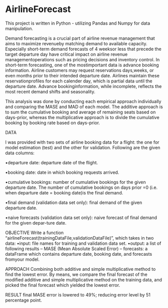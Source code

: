 # AirlineForecast
This project is written in Python - utilizing Pandas and Numpy for data manipulation. 

Demand forecasting is a crucial part of airline revenue management that aims to maximize revenueby  matching  demand  to  available  capacity.   Especially  short-term  demand  forecasts  of  4  weeksor less that precede the target departure day have critical impact on airline revenue managementoperations such as pricing decisions and inventory control. In short-term forecasting, one of the mostimportant data is advance booking information.  Airline customers may request reservations days,weeks, or even months prior to their intended departure date.  Airlines maintain these reservationprofiles  for  each  calender  day,  which  is  partial  data  until  the  departure  date.   Advance  bookinginformation, while incomplete, reflects the most recent demand shifts and seasonality.

This analysis was done by conducting each empirical approach individually and comparing the MASE and MAD of each model. The additive approach is to sum the cumulative booking and average of remaining seats based on days-prior, whereas the multiplicative approach is to divide the cumulative booking by booking rate based on days-prior.

DATA

I was provided with two sets of airline booking data for a flight: the one for model estimation (test) and the other for validation. Following are the given data columns: 

•departure date:  departure date of the flight.

•booking date:  date in which booking requests arrived.

•cumulative  bookings:   number  of  cumulative  bookings  for  the  given  departure  date. The number of cumulative bookings on days prior =0 (i.e.  when departure date = booking date)is the final demand.

•final demand (validation data set only):  final demand of the given departure date.

•naive forecasts (validation data set only):  naive forecast of final demand for the given depar-ture date.

OBJECTIVE 
Write a function “airlineForecast(trainingDataFile,validationDataFile)”, which takes in two data: 
•input:  file names for training and validation data set.
•output:  a list of following results
   – MASE (Mean Absolute Scaled Error) 
   – forecasts:  a dataFrame which contains departure date, booking date, and forecasts fromyour model. 
   
APPROACH 
Combining both additive and simple multiplicative method to find the lowest error. By means, we compare the final forecast of the modified additive and simple multiplicative method on the training data, and picked the final forecast which yielded the lowest error.
   
RESULT 
final MASE error is lowered to 49%; reducing error level by 51 percentage point. 

